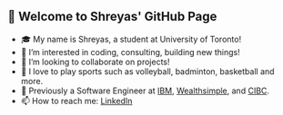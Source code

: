 ## 👋 Welcome to Shreyas' GitHub Page

- 🎓 My name is Shreyas, a student at University of Toronto!
- 👀 I’m interested in coding, consulting, building new things!
- 🌱 I’m looking to collaborate on projects!
- 🏅 I love to play sports such as volleyball, badminton, basketball and more.
- 🏢 Previously a Software Engineer at [IBM](https://www.ibm.com/ca-en/about), [Wealthsimple](https://www.wealthsimple.com/en-ca/about), and [CIBC](https://www.cibc.com/en/about-cibc.html).
- 📫 How to reach me: [LinkedIn](https://www.linkedin.com/in/shreyasrao14/)
